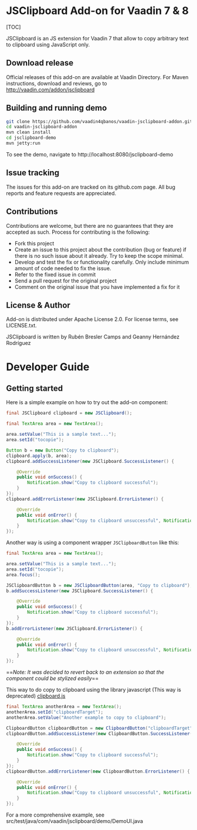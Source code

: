 # JSClipboard Add-on for Vaadin 7 & 8


[TOC]



JSClipboard is an JS extension for Vaadin 7 that allow to copy arbitrary text to clipboard using JavaScript only.

## Download release

Official releases of this add-on are available at Vaadin Directory. For Maven instructions, download and reviews, go to http://vaadin.com/addon/jsclipboard

## Building and running demo

``` bash
git clone https://github.com/vaadin4qbanos/vaadin-jsclipboard-addon.git
cd vaadin-jsclipboard-addon
mvn clean install
cd jsclipboard-demo
mvn jetty:run
```

To see the demo, navigate to http://localhost:8080/jsclipboard-demo

## Issue tracking

The issues for this add-on are tracked on its github.com page. All bug reports and feature requests are appreciated.

## Contributions

Contributions are welcome, but there are no guarantees that they are accepted as such. Process for contributing is the following:
- Fork this project
- Create an issue to this project about the contribution (bug or feature) if there is no such issue about it already. Try to keep the scope minimal.
- Develop and test the fix or functionality carefully. Only include minimum amount of code needed to fix the issue.
- Refer to the fixed issue in commit
- Send a pull request for the original project
- Comment on the original issue that you have implemented a fix for it

## License & Author

Add-on is distributed under Apache License 2.0. For license terms, see LICENSE.txt.

JSClipboard is written by Rubén Bresler Camps and Geanny Hernández Rodríguez

# Developer Guide

## Getting started

Here is a simple example on how to try out the add-on component:

```java
final JSClipboard clipboard = new JSClipboard();

final TextArea area = new TextArea();

area.setValue("This is a sample text...");
area.setId("tocopie");

Button b = new Button("Copy to clipboard");
clipboard.apply(b, area);
clipboard.addSuccessListener(new JSClipboard.SuccessListener() {

    @Override
    public void onSuccess() {
        Notification.show("Copy to clipboard successful");
    }
});
clipboard.addErrorListener(new JSClipboard.ErrorListener() {

    @Override
    public void onError() {
        Notification.show("Copy to clipboard unsuccessful", Notification.Type.ERROR_MESSAGE);
    }
});
```

Another way is using a component wrapper `JSClipboardButton` like this:

```java
final TextArea area = new TextArea();

area.setValue("This is a sample text...");
area.setId("tocopie");
area.focus();

JSClipboardButton b = new JSClipboardButton(area, "Copy to clipboard");
b.addSuccessListener(new JSClipboard.SuccessListener() {

    @Override
    public void onSuccess() {
        Notification.show("Copy to clipboard successful");
    }
});
b.addErrorListener(new JSClipboard.ErrorListener() {

    @Override
    public void onError() {
        Notification.show("Copy to clipboard unsuccessful", Notification.Type.ERROR_MESSAGE);
    }
});

```

==*Note: It was decided to revert back to an extension so that the component could be stylized easily*==

This way to do copy to clipboard using the library javascript (This way is deprecated) [clipboard.js](https://clipboardjs.com/)
```java
final TextArea anotherArea = new TextArea();
anotherArea.setId("clipboardTarget");
anotherArea.setValue("Another example to copy to clipboard");

ClipboardButton clipboardButton = new ClipboardButton("clipboardTarget");
clipboardButton.addSuccessListener(new ClipboardButton.SuccessListener() {

    @Override
    public void onSuccess() {
        Notification.show("Copy to clipboard successful");
    }
});
clipboardButton.addErrorListener(new ClipboardButton.ErrorListener() {

    @Override
    public void onError() {
        Notification.show("Copy to clipboard unsuccessful", Notification.Type.ERROR_MESSAGE);
    }
});
```
For a more comprehensive example, see src/test/java/com/vaadin/jsclipboard/demo/DemoUI.java


